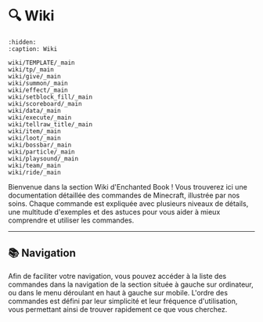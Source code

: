 # 🔍 Wiki

```{toctree}
:hidden:
:caption: Wiki

wiki/TEMPLATE/_main
wiki/tp/_main
wiki/give/_main
wiki/summon/_main
wiki/effect/_main
wiki/setblock_fill/_main
wiki/scoreboard/_main
wiki/data/_main
wiki/execute/_main
wiki/tellraw_title/_main
wiki/item/_main
wiki/loot/_main
wiki/bossbar/_main
wiki/particle/_main
wiki/playsound/_main
wiki/team/_main
wiki/ride/_main
```

Bienvenue dans la section Wiki d'Enchanted Book !
Vous trouverez ici une documentation détaillée des commandes de Minecraft, illustrée par nos soins.
Chaque commande est expliquée avec plusieurs niveaux de détails, une multitude d'exemples et des astuces pour vous aider à mieux comprendre et utiliser les commandes.

---

## 📚 Navigation
Afin de faciliter votre navigation, vous pouvez accéder à la liste des commandes dans la navigation de la section située à gauche sur ordinateur, ou dans le menu déroulant en haut à gauche sur mobile.
L'ordre des commandes est défini par leur simplicité et leur fréquence d'utilisation, vous permettant ainsi de trouver rapidement ce que vous cherchez.
